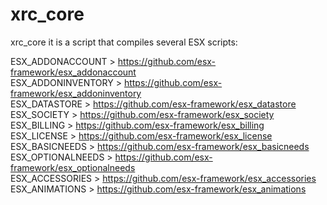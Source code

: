 # xrc_core

xrc_core it is a script that compiles several ESX scripts:

  ESX_ADDONACCOUNT > https://github.com/esx-framework/esx_addonaccount <br>
  ESX_ADDONINVENTORY > https://github.com/esx-framework/esx_addoninventory <br>
  ESX_DATASTORE > https://github.com/esx-framework/esx_datastore <br>
  ESX_SOCIETY > https://github.com/esx-framework/esx_society <br>
  ESX_BILLING > https://github.com/esx-framework/esx_billing <br>
  ESX_LICENSE > https://github.com/esx-framework/esx_license <br>
  ESX_BASICNEEDS > https://github.com/esx-framework/esx_basicneeds <br>
  ESX_OPTIONALNEEDS > https://github.com/esx-framework/esx_optionalneeds <br>
  ESX_ACCESSORIES > https://github.com/esx-framework/esx_accessories <br>
  ESX_ANIMATIONS > https://github.com/esx-framework/esx_animations
